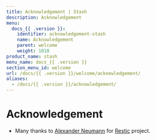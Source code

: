 ```yaml
---
title: Acknowledgement | Stash
description: Acknowledgement
menu:
  docs_{{ .version }}:
    identifier: acknowledgement-stash
    name: Acknowledgement
    parent: welcome
    weight: 1010
product_name: stash
menu_name: docs_{{ .version }}
section_menu_id: welcome
url: /docs/{{ .version }}/welcome/acknowledgement/
aliases:
  - /docs/{{ .version }}/acknowledgement/
---
```


# Acknowledgement
 - Many thanks to [Alexander Neumann](https://github.com/fd0) for [Restic](https://restic.net) project.
